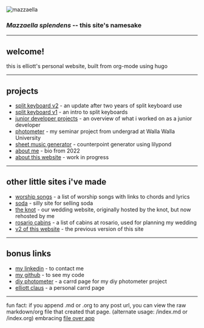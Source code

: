 <!-- elliott's personal website ![mazzaella](/svg/smallMazzEdgesColor.svg) -->
<!-- Google tag (gtag.js) -->
<script async src="https://www.googletagmanager.com/gtag/js?id=G-2YMZ21XB88"></script>
<script>
  window.dataLayer = window.dataLayer || [];
  function gtag(){dataLayer.push(arguments);}
  gtag('js', new Date());

  gtag('config', 'G-2YMZ21XB88');
</script>
<style>
/* Default (light mode) */
.theme-aware-image .light-mode {
  display: block;
}
.theme-aware-image .dark-mode {
  display: none;
}

/* When body has darkmode class */
body.darkmode .theme-aware-image .light-mode {
  display: none;
}
body.darkmode .theme-aware-image .dark-mode {
  display: block;
}
</style>
<div class="theme-aware-image">
  <img src="/svg/smallMazzEdgesColor.svg" alt="mazzaella" class="dark-mode">
  <img src="/svg/smallMazzInternalColor.svg" alt="mazzaella" class="light-mode">
</div>

### _Mazzaella splendens_ -- this site's namesake

---

## welcome!

this is elliott's personal website, built from org-mode using hugo

---

## projects

-   [split keyboard v2](/posts/split-keyboard-v2/) - an update after two years of split keyboard use
-   [split keyboard v1](/posts/split-keyboard-v1/) - an intro to split keyboards
-   [junior developer projects](/posts/junior-developer-projects/) - an overview of what i worked on as a junior
    developer
-   [photometer](/posts/photometer/) - my seminar project from undergrad at Walla Walla University
-   [sheet music generator](/posts/sheet-music-generator/) - counterpoint generator using lilypond
-   [about me](/posts/about/) - bio from 2022
-   [about this website](/posts/about-site/) - work in progress

---

## other little sites i've made

-   [worship songs](https://worship.mazzaella.com/) - a list of worship songs with links to chords and lyrics
-   [soda](https://soda.mazzaella.com/) - silly site for selling soda
-   [the knot](https://theknot.clausclan.com/) - our wedding website, originally hosted by the knot, but now rehosted by
    me
-   [rosario cabins](https://rosario-cabins.clausclan.com/) - a list of cabins at rosario, used for planning my wedding
-   [v2 of this website](https://v2.mazzaella.com/) - the previous version of this site

---

## bonus links

-   [my linkedin](https://www.linkedin.com/in/elliott-claus-075bb01b9/) - to contact me
-   [my github](https://github.com/emdashii) - to see my code
-   [diy photometer](https://diyphotometer.carrd.co/) - a carrd page for my diy photometer project
-   [elliott claus](https://elliottclaus.carrd.co/) - a personal carrd page

---

fun fact: if you append .md or .org to any post url, you can view the raw markdown/org file that created that page.
(alternate usage: /index.md or /index.org) embracing [file over app](https://x.com/kepano/status/1675626836821409792)
